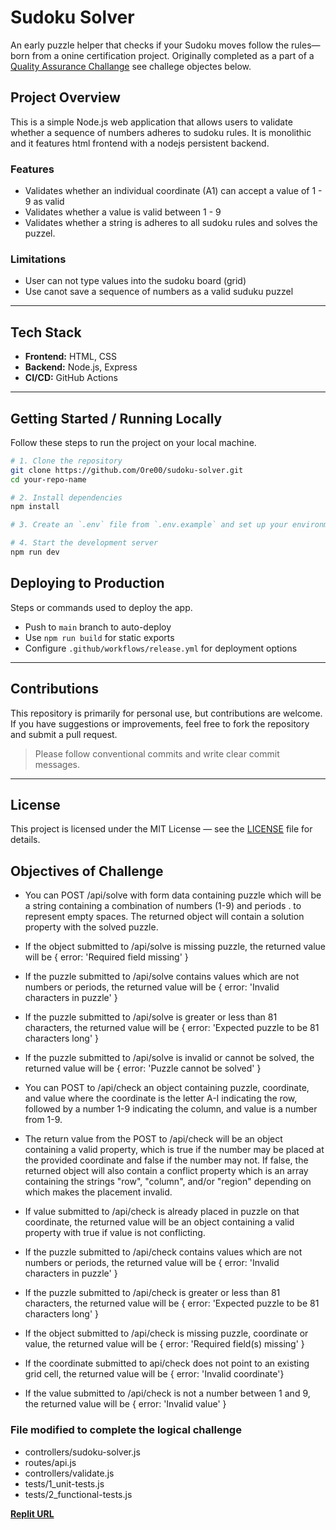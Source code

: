 # Sudoku Solver

An early puzzle helper that checks if your Sudoku moves follow the rules—born from a onine certification project. Originally completed as a part of a [Quality Assurance Challange](https://www.freecodecamp.org/learn/quality-assurance/quality-assurance-projects/sudoku-solver) see challege objectes below.

## Project Overview

 This is a simple Node.js web application that allows users to validate whether a sequence of numbers adheres to sudoku rules. It is monolithic and it features html frontend with a nodejs persistent backend.

### Features

- Validates whether an individual coordinate (A1) can accept a value of 1 - 9 as valid
- Validates whether a value is valid between 1 - 9 
- Validates whether a string is adheres to all sudoku rules and solves the puzzel.

### Limitations
- User can not type values into the sudoku board (grid)
- Use canot save a sequence of numbers as a valid suduku puzzel

---

## Tech Stack

- **Frontend:** HTML, CSS
- **Backend:** Node.js, Express
- **CI/CD:** GitHub Actions

---
## Getting Started / Running Locally

Follow these steps to run the project on your local machine.

```bash
# 1. Clone the repository
git clone https://github.com/Ore00/sudoku-solver.git
cd your-repo-name

# 2. Install dependencies
npm install

# 3. Create an `.env` file from `.env.example` and set up your environment variables

# 4. Start the development server
npm run dev

```

## Deploying to Production

Steps or commands used to deploy the app.

- Push to `main` branch to auto-deploy
- Use `npm run build` for static exports
- Configure `.github/workflows/release.yml` for deployment options

---

## Contributions

This repository is primarily for personal use, but contributions are welcome.  
If you have suggestions or improvements, feel free to fork the repository and submit a pull request.

> Please follow conventional commits and write clear commit messages.

---

## License

This project is licensed under the MIT License — see the [LICENSE](https://opensource.org/license/mit) file for details.


## Objectives of Challenge

* You can POST /api/solve with form data containing puzzle which will be a string containing a combination of numbers (1-9) and periods . to represent empty spaces. The returned object will contain a solution property with the solved puzzle.

* If the object submitted to /api/solve is missing puzzle, the returned value will be { error: 'Required field missing' }

* If the puzzle submitted to /api/solve contains values which are not numbers or periods, the returned value will be { error: 'Invalid characters in puzzle' }

* If the puzzle submitted to /api/solve is greater or less than 81 characters, the returned value will be { error: 'Expected puzzle to be 81 characters long' }

* If the puzzle submitted to /api/solve is invalid or cannot be solved, the returned value will be { error: 'Puzzle cannot be solved' }

* You can POST to /api/check an object containing puzzle, coordinate, and value where the coordinate is the letter A-I indicating the row, followed by a number 1-9 indicating the column, and value is a number from 1-9.

* The return value from the POST to /api/check will be an object containing a valid property, which is true if the number may be placed at the provided coordinate and false if the number may not. If false, the returned object will also contain a conflict property which is an array containing the strings "row", "column", and/or "region" depending on which makes the placement invalid.

* If value submitted to /api/check is already placed in puzzle on that coordinate, the returned value will be an object containing a valid property with true if value is not conflicting.

* If the puzzle submitted to /api/check contains values which are not numbers or periods, the returned value will be { error: 'Invalid characters in puzzle' }

* If the puzzle submitted to /api/check is greater or less than 81 characters, the returned value will be { error: 'Expected puzzle to be 81 characters long' }

* If the object submitted to /api/check is missing puzzle, coordinate or value, the returned value will be { error: 'Required field(s) missing' }

* If the coordinate submitted to api/check does not point to an existing grid cell, the returned value will be { error: 'Invalid coordinate'}

* If the value submitted to /api/check is not a number between 1 and 9, the returned value will be { error: 'Invalid value' }

### File modified to complete the logical challenge
* controllers/sudoku-solver.js
* routes/api.js
* controllers/validate.js
* tests/1_unit-tests.js
* tests/2_functional-tests.js


 **[Replit URL](https://replit.com/@Ore00/sudoku-solver/)**
